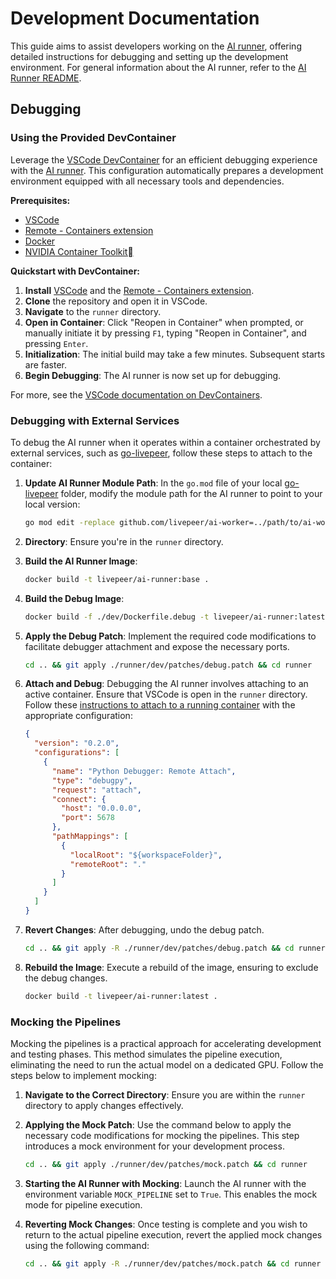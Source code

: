 # Development Documentation

This guide aims to assist developers working on the [AI runner](https://github.com/livepeer/ai-worker/tree/main/runner), offering detailed instructions for debugging and setting up the development environment. For general information about the AI runner, refer to the [AI Runner README](../README.md).

## Debugging

### Using the Provided DevContainer

Leverage the [VSCode DevContainer](https://code.visualstudio.com/docs/remote/containers) for an efficient debugging experience with the [AI runner](https://github.com/livepeer/ai-worker/tree/main/runner). This configuration automatically prepares a development environment equipped with all necessary tools and dependencies.

**Prerequisites:**

- [VSCode](https://code.visualstudio.com/download)
- [Remote - Containers extension](https://marketplace.visualstudio.com/items?itemName=ms-vscode-remote.remote-containers)
- [Docker](https://docs.docker.com/get-docker/)
- [NVIDIA Container Toolkit](https://docs.nvidia.com/datacenter/cloud-native/container-toolkit/latest/install-guide.html)

**Quickstart with DevContainer:**

1. **Install** [VSCode](https://code.visualstudio.com/download) and the [Remote - Containers extension](https://marketplace.visualstudio.com/items?itemName=ms-vscode-remote.remote-containers).
2. **Clone** the repository and open it in VSCode.
3. **Navigate** to the `runner` directory.
4. **Open in Container**: Click "Reopen in Container" when prompted, or manually initiate it by pressing `F1`, typing "Reopen in Container", and pressing `Enter`.
5. **Initialization**: The initial build may take a few minutes. Subsequent starts are faster.
6. **Begin Debugging**: The AI runner is now set up for debugging.

For more, see the [VSCode documentation on DevContainers](https://code.visualstudio.com/docs/devcontainers/containers).

### Debugging with External Services

To debug the AI runner when it operates within a container orchestrated by external services, such as [go-livepeer](https://github.com/livepeer/go-livepeer/tree/ai-video), follow these steps to attach to the container:

1. **Update AI Runner Module Path**: In the `go.mod` file of your local [go-livepeer](https://github.com/livepeer/go-livepeer/tree/ai-video) folder, modify the module path for the AI runner to point to your local version:

   ```bash
   go mod edit -replace github.com/livepeer/ai-worker=../path/to/ai-worker
   ```

2. **Directory**: Ensure you're in the `runner` directory.
3. **Build the AI Runner Image**:

   ```bash
   docker build -t livepeer/ai-runner:base .
   ```

4. **Build the Debug Image**:

   ```bash
   docker build -f ./dev/Dockerfile.debug -t livepeer/ai-runner:latest .
   ```

5. **Apply the Debug Patch**: Implement the required code modifications to facilitate debugger attachment and expose the necessary ports.

   ```bash
   cd .. && git apply ./runner/dev/patches/debug.patch && cd runner
   ```

6. **Attach and Debug**: Debugging the AI runner involves attaching to an active container. Ensure that VSCode is open in the `runner` directory. Follow these [instructions to attach to a running container](https://code.visualstudio.com/docs/python/debugging#_command-line-debugging) with the appropriate configuration:

   ```json
   {
     "version": "0.2.0",
     "configurations": [
       {
         "name": "Python Debugger: Remote Attach",
         "type": "debugpy",
         "request": "attach",
         "connect": {
           "host": "0.0.0.0",
           "port": 5678
         },
         "pathMappings": [
           {
             "localRoot": "${workspaceFolder}",
             "remoteRoot": "."
           }
         ]
       }
     ]
   }
   ```

7. **Revert Changes**: After debugging, undo the debug patch.

   ```bash
   cd .. && git apply -R ./runner/dev/patches/debug.patch && cd runner
   ```

8. **Rebuild the Image**: Execute a rebuild of the image, ensuring to exclude the debug changes.

   ```bash
   docker build -t livepeer/ai-runner:latest .
   ```

### Mocking the Pipelines

Mocking the pipelines is a practical approach for accelerating development and testing phases. This method simulates the pipeline execution, eliminating the need to run the actual model on a dedicated GPU. Follow the steps below to implement mocking:

1. **Navigate to the Correct Directory**:
   Ensure you are within the `runner` directory to apply changes effectively.

2. **Applying the Mock Patch**:
   Use the command below to apply the necessary code modifications for mocking the pipelines. This step introduces a mock environment for your development process.

   ```bash
   cd .. && git apply ./runner/dev/patches/mock.patch && cd runner
   ```

3. **Starting the AI Runner with Mocking**: Launch the AI runner with the environment variable `MOCK_PIPELINE` set to `True`. This enables the mock mode for pipeline execution.
4. **Reverting Mock Changes**: Once testing is complete and you wish to return to the actual pipeline execution, revert the applied mock changes using the following command:

   ```bash
   cd .. && git apply -R ./runner/dev/patches/mock.patch && cd runner
   ```
